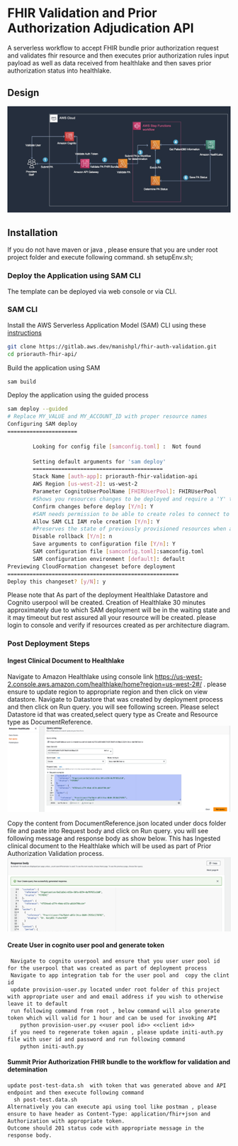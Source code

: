 
# FHIR Validation and Prior Authorization Adjudication API

A serverless workflow to accept FHIR bundle prior authorization request and validates fhir resource and then executes prior authorization rules input payload as well as data received from healthlake and then saves prior authorization status into healthlake.
## Design

![ ](docs/images/PrirAuthFHIRValidation.jpg)

## Installation
 If you do not have maven or java , please ensure that you are under root project folder and execute following command.
   sh setupEnv.sh; 

### Deploy the Application using SAM CLI

The template can be deployed via web console or via CLI.

### SAM CLI

Install the AWS Serverless Application Model (SAM) CLI using these [instructions](https://docs.aws.amazon.com/serverless-application-model/latest/developerguide/serverless-sam-cli-install.html)

```sh
git clone https://gitlab.aws.dev/manishpl/fhir-auth-validation.git
cd priorauth-fhir-api/
```

Build the application using SAM

```sh
sam build
```

Deploy the application using the guided process

```sh
sam deploy --guided
# Replace MY_VALUE and MY_ACCOUNT_ID with proper resource names
Configuring SAM deploy
======================

        Looking for config file [samconfig.toml] :  Not found

        Setting default arguments for 'sam deploy'
        =========================================
        Stack Name [auth-app]: priorauth-fhir-validation-api
        AWS Region [us-west-2]: us-west-2
        Parameter CognitoUserPoolName [FHIRUserPool]: FHIRUserPool
        #Shows you resources changes to be deployed and require a 'Y' to initiate deploy
        Confirm changes before deploy [Y/n]: Y
        #SAM needs permission to be able to create roles to connect to the resources in your template
        Allow SAM CLI IAM role creation [Y/n]: Y
        #Preserves the state of previously provisioned resources when an operation fails
        Disable rollback [Y/n]: n
        Save arguments to configuration file [Y/n]: Y
        SAM configuration file [samconfig.toml]:samconfig.toml
        SAM configuration environment [default]: default
Previewing CloudFormation changeset before deployment
======================================================
Deploy this changeset? [y/N]: y
```

Please note that As part of the deployment Healthlake Datastore and Cognito userpool will be created. Creation of Healthlake 30 minutes approximately due to which SAM deployment will be in the waiting state and it may timeout but rest assured all your resource will be created. please login to console and verify if resources created as per architecture diagram. 

### Post Deployment Steps
 #### Ingest Clinical Document to Healthlake
   Navigate to Amazon Healthlake using console link https://us-west-2.console.aws.amazon.com/healthlake/home?region=us-west-2#/  . please ensure to update region to appropriate region and then click on view datastore.
   Navigate to Datastore that was created by deployment process and then click on Run query.
   you will see following screen. Please select Datastore id that was created,select query type as Create and Resource type as DocumentReference.
    ![ ](docs/images/CreateClinicalDocument.png)

   Copy the content from DocumentReference.json located under docs folder file and paste into Request body and click on Run query.
   you will see following message and response body as show below. This has Ingested clinical document to the Healthlake which will be used as part of Prior Authorization Validation process.
     ![ ](docs/images/ClinicalDocumentResult.png)
  #### Create User in cognito user pool and generate token 
     Navigate to cognito userpool and ensure that you user user pool id for the userpool that was created as part of deployment process
     Navigate to app integration tab for the user pool and  copy the clint id
     update provision-user.py located under root folder of this project with appropriate user and and email address if you wish to otherwise leave it to default
     run following command from root , below command will also generate token which will valid for 1 hour and can be used for invoking API
        python provision-user.py <<user pool id>> <<client id>>
     if you need to regenerate token again , please update initi-auth.py file with user id and password and run following command
        python initi-auth.py
  #### Summit Prior Authorization FHIR bundle to the workflow for validation and detemination
    update post-test-data.sh  with token that was generated above and API endpoint and then execute following command
      sh post-test.data.sh
    Alternatively you can execute api using tool like postman , please ensure to have header as Content-Type: application/fhir+json and Authorization with appropriate token.
    Outcome should 201 status code with appropriate message in the response body.  

